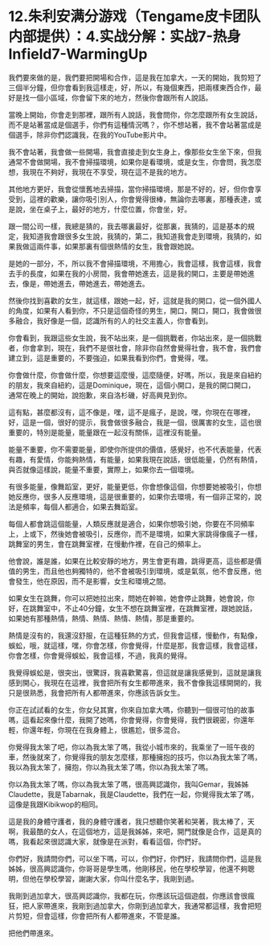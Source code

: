 # 12.朱利安满分游戏（Tengame皮卡团队内部提供）：4.实战分解：实战7-热身Infield7-WarmingUp

我們要來做的是，我們要把開場和合作，這是我在加拿大，一天的開始，我剪短了三個半分鐘，但你會看到我這樣走，好，所以，有幾個東西，把兩樣東西合作，最好是找一個小區域，你會留下來的地方，然後你會跟所有人說話。

當晚上開始，你會走到那裡，跟所有人說話，我會問你，你怎麼跟所有女生說話，而不是站著當成是個選手，你們有這種情況嗎？，你不想站著，我不會站著當成是個選手，除非你們認識我，在我的YouTube影片中。

我不會站著，我會做一些開場，我會直接走到女生身上，像那些女生坐下來，但我通常不會做開場，我不會掃描環境，如果你是看環境，或是女生，你會問，我怎麼想，我現在不夠好，我現在不享受，現在這不是我的地方。

其他地方更好，我會從懷舊地去掃描，當你掃描環境，那是不好的，好，但你會享受到，這裡的歡樂，讓你吸引別人，你會覺得很棒，無論你去哪裏，那種表達，或是說，坐在桌子上，最好的地方，什麼位置，你會坐，好。

跟一間公司一樣，我總是猜的，我去哪裏最好，從那裏，我猜的，這是基本的規定，我知道我會跟很多女生說，我猜的，第二，我知道我會走到環境，我猜的，如果我做這兩件事，如果那裏有個很熱情的女生，我會跟她說。

是她的一部分，不，所以我不會掃描環境，不用擔心，我會這樣，我會這樣，我會去手的長度，如果在我的小房間，我會帶她進去，這是我的開口，主要是帶她進去，像是，帶她進去，帶她進去，帶她進去。

然後你找到喜歡的女生，就這樣，跟她一起，好，這就是我的開口，從一個外國人的角度，如果有人看到你，不只是這個奇怪的男生，開口，開口，開口，我會做很多融合，我好像是一個，認識所有的人的社交主義人，你會看到。

你會看到，我跟這些女生說，我不站出來，是一個挑戰者，你站出來，是一個挑戰者，你會拿到，現在，我們不是很社會，除非你自然會覺得社會，我不會，我們會建立到，這是重要的，不要強迫，如果我看到你們，會覺得，嘿。

你會做什麼，你會做什麼，你想要這麼慢，這麼隨便，好嗎，所以，我是來自紐約的朋友，我來自紐約，這是Dominique，現在，這個小開口，是我的開口開口，通常在晚上的開始，說抱歉，來自洛杉磯，好高興見到你。

這有點，甚麼都沒有，這不像是，嘿，這不是瘋子，是說，嘿，你現在在哪裡，好，這是一個，很好的提示，我會做很多融合，我是一個，很厲害的女生，這也很重要的，特別是能量，能量跟在一起沒有關係，這裡沒有能量。

能量不重要，你不需要能量，即使你所提供的價值，感覺好，也不代表能量，代表有趣，有愛情，你能夠熱情，有能量，如果我現在說話，很低能量，仍然有熱情，與否就像這樣說，能量不重要，實際上，如果你去一個環境。

有很多能量，像舞蹈室，更好，能量更低，你會想像這個，你想要她被吸引，你想她反應你，很多人反應環境，這是很重要的，如果你去環境，有一個非正常的，說法是頻率，每個人都適合，如果去舞蹈室。

每個人都會跳這個能量，人類反應就是適合，如果你想吸引她，你要在不同頻率上，上或下，然後她會被吸引，反應你，而不是環境，如果大家跳得像瘋子一樣，跳舞室的男生，會在跳舞室裡，在慢動作裡，在自己的頻率上。

他會說，誰是誰，如果在比較安靜的地方，男生會更有趣，跳得更高，這些都是價值的男生，而且他也夠獨特的，他不會被吸引到環境，或是氣氛，他不會反應，他會發生，他在原因，而不是影響，女生和環境之間。

如果女生在跳舞，你可以把她拉出來，問她在幹嘛，她會停止跳舞，她會說，你好，在跳舞室中，不止40分鐘，女生不想在跳舞室裡，在跳舞室裡，跟她說話，如果她有那種熱情，熱情、熱情、熱情、熱情，那是重要的。

熱情是沒有的，我還沒舒服，在這種狂熱的方式，但我會這樣，慢動作，有點像，蜈蚣，哦，就這樣，嘿，你會怎樣，你會覺得，什麼是那，我會這樣，我會這樣，你會怎樣，你會覺得蜈蚣，我會這樣，不過，我真的覺得。

我覺得蜈蚣是，很突出，很驚訝，我喜歡驚喜，但這就是讓我感覺到，這就是讓我感到開心，我現在在這裡，我會把所有女生都帶進來，我不會像我這樣開開的，我只是很熟悉，我會把所有人都帶進來，你應該告訴女生。

你正在試試看的女生，你女兒其實，你來自加拿大嗎，你聽到一個很可怕的故事嗎，這看起來像什麼，我開了她嗎，你會覺得，你會覺得，我們很親密，你還年輕，你還年輕，你現在在我身體上，很尷尬，很多混合。

你覺得我太笨了吧，你以為我太笨了嗎，我從小城市來的，我乘坐了一班午夜的車，然後就來了，你覺得我的朋友怎麼樣，那種擁抱的技巧，你以為我太笨了嗎，我以為我太笨了，擁抱，你以為我太笨了嗎，你以為我太笨了嗎。

你以為我太笨了嗎，你以為我太笨了嗎，很高興認識你，我叫Gemar，我姊姊Claudette，我是Tabarnak，我是Claudette，我們在一起，你覺得我太笨了嗎，這像是我跟Kibikwop的相同。

這是我的身體守護者，我的身體守護者，我只想聽你笑著和哭著，我太棒了，天啊，我最酷的女人，在這個地方，這是我姊姊，來吧，開門就像是合作，這是真的嗎，我看起來很認識大家，就像是在派對，看看這個，你們好。

你們好，我請問你們，可以坐下嗎，可以，你們好，你們好，我請問你們，這是我姊姊，很高興認識你，你哥哥是學生嗎，他剛移民，他在學校學習，他還不夠聰明，但他在學校學習，謝謝大家，你叫什麼名字，我剛到過。

我剛到過加拿大，很高興認識你，我都在玩，你應該玩這個遊戲，你應該會很瘋狂，把人家帶進來，我剛到過加拿大，你剛到過加拿大，我通常都這樣，我會把短片剪短，但會這樣，你會把所有人都帶進來，不管是誰。

把他們帶進來。